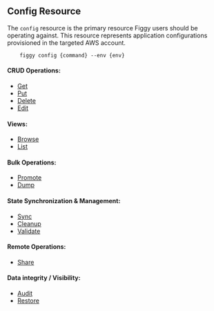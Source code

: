 
## Config Resource

The `config` resource is the primary resource Figgy users should be operating against. This resource represents application
configurations provisioned in the targeted AWS account. 

```
    figgy config {command} --env {env}
```

#### CRUD Operations: 

- [Get](/commands/config/get/)
- [Put](/commands/config/put/)
- [Delete](/commands/config/delete/)
- [Edit](/commands/config/edit/)

#### Views: 

- [Browse](/commands/config/browse/)
- [List](/commands/config/list/)

#### Bulk Operations: 

- [Promote](/commands/config/promote/)
- [Dump](/commands/config/dump/)

#### State Synchronization & Management: 

- [Sync](/commands/config/sync/)
- [Cleanup](/docs/commands/config/cleanup/)
- [Validate](/docs/commands/config/validate/)

#### Remote Operations: 

- [Share](/docs/commands/config/share/)


#### Data integrity / Visibility: 

- [Audit](/docs/commands/config/audit/)
- [Restore](/docs/commands/config/restore/)
